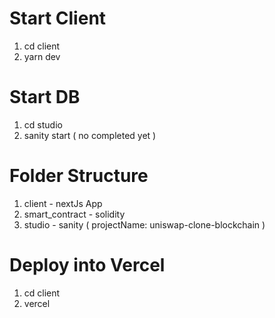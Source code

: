 # Start Client
1. cd client
2. yarn dev

# Start DB
1. cd studio
2. sanity start ( no completed yet )

# Folder Structure
1. client         - nextJs App
2. smart_contract - solidity
3. studio         - sanity ( projectName: uniswap-clone-blockchain )

# Deploy into Vercel
1. cd client
2. vercel
